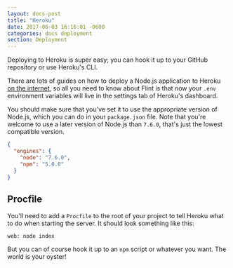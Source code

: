 ```yaml
---
layout: docs-post
title: "Heroku"
date: 2017-06-03 16:16:01 -0600
categories: docs deployment
section: Deployment
---
```

Deploying to Heroku is super easy; you can hook it up to your GitHub repository or use Heroku's CLI.

There are lots of guides on how to deploy a Node.js application to Heroku [on the internet](https://devcenter.heroku.com/articles/deploying-nodejs), so all you need to know about Flint is that now your `.env` environment variables will live in the settings tab of Heroku's dashboard.

You should make sure that you've set it to use the appropriate version of Node.js, which you can do in your `package.json` file. Note that you're welcome to use a later version of Node.js than `7.6.0`, that's just the lowest compatible version.

```json
{
  "engines": {
    "node": "7.6.0",
    "npm": "5.0.0"
  }
}
```

## Procfile

You'll need to add a `Procfile` to the root of your project to tell Heroku what to do when starting the server. It should look something like this:

```
web: node index
```

But you can of course hook it up to an `npm` script or whatever you want. The world is your oyster! 